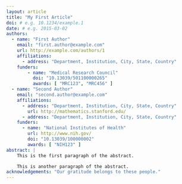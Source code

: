 ```yaml
---
layout: article
title: "My First Article"
doi: # e.g. 10.1234/example.1
date: # e.g. 2015-03-02
authors:
  - name: "First Author"
    email: "first.author@example.com"
    url: http://example.com/authors/1
    affiliations:
      - address: "Department, Institution, City, State, Country"
    funders:
        - name: "Medical Research Council"
          doi: "10.13039/501100000265"
          awards: [ "MRC123", "MRC456" ]
  - name: "Second Author"
    email: "second.author@example.com"
    affiliations:
      - address: "Department, Institution, City, State, Country"
        url: http://mathematics.stanford.edu/
      - address: "Department, Institution, City, State, Country"
    funders:
      - name: "National Institutes of Health"
        url: http://www.nih.gov/
        doi: "10.13039/100000002"
        awards: [ "NIH123" ]
abstract: |
    This is the first paragraph of the abstract.

    This is another paragraph of the abstract.
acknowledgements: "Our gratitude belongs to these people."
---
```

